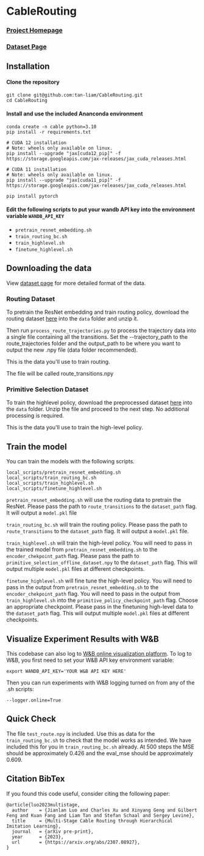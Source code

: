 # CableRouting
### [Project Homepage](https://sites.google.com/view/cablerouting/home)

### [Dataset Page](https://sites.google.com/view/cablerouting/data)

## Installation

#### Clone the repository
```shell
git clone git@github.com:tan-liam/CableRouting.git
cd CableRouting
```

#### Install and use the included Ananconda environment
```shell
conda create -n cable python=3.10
pip install -r requirements.txt

# CUDA 12 installation
# Note: wheels only available on linux.
pip install --upgrade "jax[cuda12_pip]" -f https://storage.googleapis.com/jax-releases/jax_cuda_releases.html

# CUDA 11 installation
# Note: wheels only available on linux.
pip install --upgrade "jax[cuda11_pip]" -f https://storage.googleapis.com/jax-releases/jax_cuda_releases.html

pip install pytorch
```

#### Edit the following scripts to put your wandb API key into the environment variable `WANDB_API_KEY`
* `pretrain_resnet_embedding.sh`
* `train_routing_bc.sh`
* `train_highlevel.sh`
* `finetune_highlevel.sh`

## Downloading the data
View [dataset page](https://sites.google.com/view/cablerouting/data) for more detailed format of the data.

### Routing Dataset
To pretrain the ResNet embedding and train routing policy, download the routing dataset [here](https://rail.eecs.berkeley.edu/datasets/cable_routing/routing_primitive_offline_dataset.zip) into the `data` folder and unzip it. 

Then run `process_route_trajectories.py` to process the trajectory data into a single file containing all the transitions. Set the --trajectory_path to the route_trajectories folder and the output_path to be where you want to output the new .npy file (data folder recommended).

This is the data you'll use to train routing.

The file will be called route_transitions.npy
 
### Primitive Selection Dataset
To train the highlevel policy, download the preprocessed dataset [here](https://rail.eecs.berkeley.edu/datasets/cable_routing/end_to_end_trajectory_dataset.zip) into the `data` folder. Unzip the file and proceed to the next step. No additional processing is required. 

This is the data you'll use to train the high-level policy.

## Train the model
You can train the models with the following scripts.
```shell
local_scripts/pretrain_resnet_embedding.sh
local_scripts/train_routing_bc.sh
local_scripts/train_highlevel.sh
local_scripts/finetune_highlevel.sh
```

`pretrain_resnet_embedding.sh` will use the routing data to pretrain the ResNet. Please pass the path to `route_transitions` to the `dataset_path` flag. It will output a `model.pkl` file

`train_routing_bc.sh` will train the routing policy. Please pass the path to `route_transitions` to the `dataset_path` flag. It will output a `model.pkl` file.

`train_highlevel.sh` will train the high-level policy. You will need to pass in the trained model from `pretrain_resnet_embedding.sh` to the `encoder_chekpoint_path` flag. Please pass the path to `primitive_selection_offline_dataset.npy` to the `dataset_path` flag. This will output multiple `model.pkl` files at different checkpoints.

`finetune_highlevel.sh` will fine tune the high-level policy. You will need to pass in the output from `pretrain_resnet_embedding.sh` to the `encoder_chekpoint_path` flag. You will need to pass in the output from `train_highlevel.sh` into the `primitive_policy_checkpoint_path` flag. Choose an appropriate checkpoint. Please pass in the finetuning high-level data to the `dataset_path` flag. This will output multiple `model.pkl` files at different checkpoints.

## Visualize Experiment Results with W&B
This codebase can also log to [W&B online visualization platform](https://wandb.ai/site).
To log to W&B, you first need to set your W&B API key environment variable:
```shell
export WANDB_API_KEY='YOUR W&B API KEY HERE'
```
Then you can run experiments with W&B logging turned on from any of the .sh scripts:
```shell
--logger.online=True
```

## Quick Check

The file `test_route.npy` is included. Use this as data for the `train_routing_bc.sh` to check that the model works as intended. We have included this for you in `train_routing_bc.sh` already.
At 500 steps the MSE should be approximately 0.426 and the eval_mse should be approximately 0.609.

## Citation BibTex

If you found this code useful, consider citing the following paper:
```
@article{luo2023multistage,
  author    = {Jianlan Luo and Charles Xu and Xinyang Geng and Gilbert Feng and Kuan Fang and Liam Tan and Stefan Schaal and Sergey Levine},
  title     = {Multi-Stage Cable Routing through Hierarchical Imitation Learning},
  journal   = {arXiv pre-print},
  year      = {2023},
  url       = {https://arxiv.org/abs/2307.08927},
}
```
